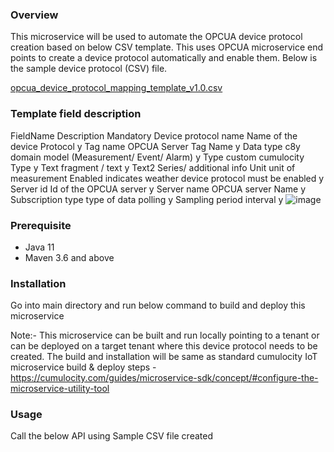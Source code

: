### Overview 
This microservice will be used to automate the OPCUA device protocol creation based on below CSV template. This uses OPCUA microservice end points to create a    device protocol automatically and enable them. Below is the sample device protocol (CSV) file.

[opcua_device_protocol_mapping_template_v1.0.csv](https://github.com/SoftwareAG/opcua_deviceprotocol/files/11844331/opcua_device_protocol_mapping_template_v1.0.csv)

### Template field description

FieldName	Description	Mandatory
Device protocol name	Name of the device Protocol	y
Tag name	OPCUA Server Tag Name	y
Data type	c8y domain model (Measurement/ Event/ Alarm)	y
Type	custom cumulocity Type	y
Text	fragment / text	y
Text2	Series/ additional info	
Unit	unit of measurement	
Enabled	indicates weather device protocol must be enabled	y
Server id	Id of the OPCUA server	y
Server name	OPCUA server Name	y
Subscription type	type of data polling	y
Sampling period	interval	y
![image](https://github.com/SoftwareAG/opcua_deviceprotocol/assets/20227250/5594f139-b8a8-4cb2-81ad-42b4aa72b2d5)

### Prerequisite

* Java 11
* Maven 3.6 and above

### Installation
Go into main directory and run below command to build and deploy this microservice

Note:- This microservice can be built and run locally pointing to a tenant or can be deployed on a target tenant where this device protocol needs to be created. The build and installation will be same as standard cumulocity IoT microservice build & deploy steps - https://cumulocity.com/guides/microservice-sdk/concept/#configure-the-microservice-utility-tool

### Usage

Call the below API using Sample CSV file created






